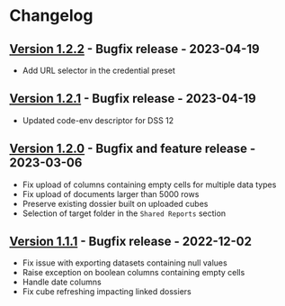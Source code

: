 # Changelog

## [Version 1.2.2](https://github.com/dataiku/dss-plugin-microstrategy/releases/tag/v1.2.2) - Bugfix release - 2023-04-19

- Add URL selector in the credential preset

## [Version 1.2.1](https://github.com/dataiku/dss-plugin-microstrategy/releases/tag/v1.2.1) - Bugfix release - 2023-04-19

- Updated code-env descriptor for DSS 12

## [Version 1.2.0](https://github.com/dataiku/dss-plugin-microstrategy/releases/tag/v1.2.0) - Bugfix and feature release - 2023-03-06

- Fix upload of columns containing empty cells for multiple data types
- Fix upload of documents larger than 5000 rows
- Preserve existing dossier built on uploaded cubes
- Selection of target folder in the `Shared Reports` section

## [Version 1.1.1](https://github.com/dataiku/dss-plugin-microstrategy/releases/tag/v1.1.1) - Bugfix release - 2022-12-02

- Fix issue with exporting datasets containing null values
- Raise exception on boolean columns containing empty cells
- Handle date columns
- Fix cube refreshing impacting linked dossiers
